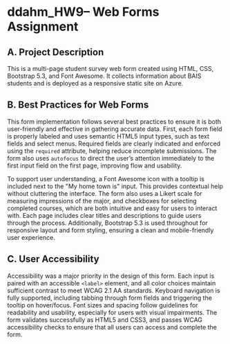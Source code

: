 # ddahm_HW9– Web Forms Assignment

## A. Project Description

This is a multi-page student survey web form created using HTML, CSS, Bootstrap 5.3, and Font Awesome. It collects information about BAIS students and is deployed as a responsive static site on Azure.

## B. Best Practices for Web Forms

This form implementation follows several best practices to ensure it is both user-friendly and effective in gathering accurate data. First, each form field is properly labeled and uses semantic HTML5 input types, such as text fields and select menus. Required fields are clearly indicated and enforced using the `required` attribute, helping reduce incomplete submissions. The form also uses `autofocus` to direct the user’s attention immediately to the first input field on the first page, improving flow and usability.

To support user understanding, a Font Awesome icon with a tooltip is included next to the "My home town is" input. This provides contextual help without cluttering the interface. The form also uses a Likert scale for measuring impressions of the major, and checkboxes for selecting completed courses, which are both intuitive and easy for users to interact with. Each page includes clear titles and descriptions to guide users through the process. Additionally, Bootstrap 5.3 is used throughout for responsive layout and form styling, ensuring a clean and mobile-friendly user experience.

## C. User Accessibility

Accessibility was a major priority in the design of this form. Each input is paired with an accessible `<label>` element, and all color choices maintain sufficient contrast to meet WCAG 2.1 AA standards. Keyboard navigation is fully supported, including tabbing through form fields and triggering the tooltip on hover/focus. Font sizes and spacing follow guidelines for readability and usability, especially for users with visual impairments. The form validates successfully as HTML5 and CSS3, and passes WCAG accessibility checks to ensure that all users can access and complete the form.
